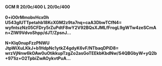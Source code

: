 #### GCM R 20/0c/400 L 20/0c/400
**0+iO0rMmobvHcx0h**<br/>**U543glUTTpetahb18KcXGM2z9ta7nq+caA3DbwTCfN4=**<br/>**wyfntszNz05CFDry5rZuPdtF8wY2V92BQsXJMLfFrogL9gWTw4zeSCmAn+ZlW9VdvoShpp/dJT/ZpsnJ...**<br/><br/>
**N+KIq0nupFzzPNWU**<br/>**JtpWiXuLKkJ+b1HdpNc1ytkZ4gdyK6vF/NTbaqDPiD8=**<br/>**wrzVjNnw6kOAw0uOtikkupTzgZo2asGoTEEkbKbdNw/S4QBGbyW+yQ2b+971iz+O2TpbiZwAOykvtPuA...**